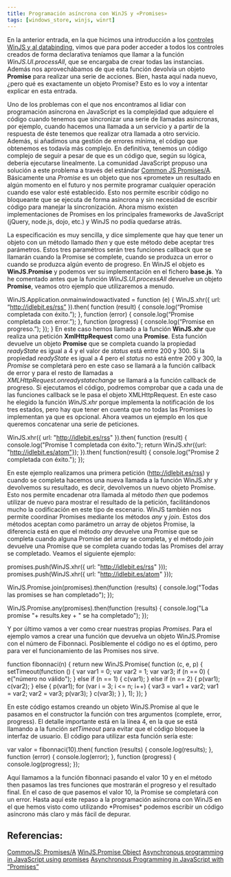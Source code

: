 ```yaml
---
title: Programación asíncrona con WinJS y «Promises»
tags: [windows_store, winjs, winrt]
---
```

En la anterior entrada, en la que hicimos una introducción a los [controles WinJS y al databinding](/controles-winjs-y-databinding-de-un-vistazo), vimos que para poder acceder a todos los controles creados de forma declarativa teníamos que llamar a la función _WinJS.UI.processAll_, que se encargaba de crear todas las instancias. Además nos aprovechábamos de que esta función devolvía un objeto **Promise** para realizar una serie de acciones. Bien, hasta aquí nada nuevo, ¿pero qué es exactamente un objeto Promise? Esto es lo voy a intentar explicar en esta entrada.

Uno de los problemas con el que nos encontramos al lidiar con programación asíncrona en JavaScript es la complejidad que adquiere el código cuando tenemos que sincronizar una serie de llamadas asíncronas, por ejemplo, cuando hacemos una llamada a un servicio y a partir de la respuesta de éste tenemos que realizar otra llamada a otro servicio. Además, si añadimos una gestión de errores mínima, el código que obtenemos es todavía más complejo. En definitiva, tenemos un código complejo de seguir a pesar de que es un código que, según su lógica, debería ejecutarse linealmente. La comunidad JavaScript propuso una solución a este problema a través del estándar [Common JS Promises/A](http://wiki.commonjs.org/wiki/Promises/A). Básicamente una _Promise_ es un objeto que nos «promete» un resultado en algún momento en el futuro y nos permite programar cualquier operación cuando ese valor esté establecido. Esto nos permite escribir código no bloqueante que se ejecuta de forma asíncrona y sin necesidad de escribir código para manejar la sincronización. Ahora mismo existen implementaciones de Promises en los principales frameworks de JavaScript (jQuery, node.js, dojo, etc.) y WinJS no podía quedarse atrás.

La especificación es muy sencilla, y dice simplemente que hay que tener un objeto con un método llamado _then_ y que este método debe aceptar tres parámetros. Estos tres paramétros serán tres funciones callback que se llamarán cuando la Promise se complete, cuando se produzca un error o cuando se produzca algún evento de progreso. En WinJS el objeto es **WinJS.Promise** y podemos ver su implementación en el fichero **base.js**. Ya he comentado antes que la función _WinJS.UI.processAll_ devuelve un objeto **Promise**, veamos otro ejemplo que utilizaremos a menudo.

WinJS.Application.onmainwindowactivated = function (e) { WinJS.xhr({ url: “http://idlebit.es/rss” }).then( function (result) { console.log(“Promise completada con éxito.”); }, function (error) { console.log(“Promise completada con error.”); }, function (progress) { console.log(“Promise en progreso.”); }); }</pre> En este caso hemos llamado a la función **WinJS.xhr** que realiza una petición **XmlHttpRequest** como una **Promise**. Esta función devuelve un objeto **Promise** que se completa cuando la propiedad _readyState_ es igual a 4 y el valor de _status_ está entre 200 y 300. Si la propiedad _readyState_ es igual a 4 pero el _status_ no está entre 200 y 300, la _Promise_ se completará pero en este caso se llamará a la función callback de error y para el resto de llamadas a _XMLHttpRequest.onreadystatechange_ se llamará a la función callback de progreso. Si ejecutamos el código, podremos comprobar que a cada una de las funciones callback se le pasa el objeto XMLHttpRequest. En este caso he elegido la función _WinJS.xhr_ porque implementa la notificación de los tres estados, pero hay que tener en cuenta que no todas las Promises lo implementan ya que es opcional. Ahora veamos un ejemplo en los que queremos concatenar una serie de peticiones.

WinJS.xhr({ url: "http://idlebit.es/rss" }).then( 
  function (result) { console.log("Promise 1 completada con éxito."); 
  return WinJS.xhr({url: "http://idlebit.es/atom"}); }).then(
    function(result) { console.log("Promise 2 completada con éxito."); 
  });

En este ejemplo realizamos una primera petición (http://idlebit.es/rss) y cuando se completa hacemos una nueva llamada a la función WinJS.xhr y devolvemos su resultado, es decir, devolvemos un nuevo objeto Promise. Esto nos permite encadenar otra llamada al método _then_ que podemos utilizar de nuevo para mostrar el resultado de la petición, facilitándonos mucho la codificación en este tipo de escenario. WinJS también nos permite coordinar Promises mediante los métodos _any_ y _join_. Estos dos métodos aceptan como parámetro un array de objetos Promise, la diferencia está en que el método _any_ devuelve una Promise que se completa cuando alguna Promise del array se completa, y el método _join_ devuelve una Promise que se completa cuando todas las Promises del array se completado. Veamos el siguiente ejemplo:

promises.push(WinJS.xhr({ url: "http://idlebit.es/rss" })); 
promises.push(WinJS.xhr({ url: "http://idlebit.es/atom" }));

WinJS.Promise.join(promises).then(function (results) {
  console.log("Todas las promises se han completado"); 
}); 

WinJS.Promise.any(promises).then(function (results) { 
  console.log("La promise "+ results.key + " se ha completado");
});

Y por último vamos a ver como crear nuestras propias _Promises_. Para el ejemplo vamos a crear una función que devuelva un objeto WinJS.Promise con el número de Fibonnaci. Posiblemente el código no es el óptimo, pero para ver el funcionamiento de las Promises nos sirve.

function fibonnaci(n) { 
  return new WinJS.Promise( function (c, e, p) { 
    setTimeout(function () { 
      var var1 = 0; 
      var var2 = 1; 
      var var3; 
      if (n == 0) {
        e("número no válido"); 
      } else if (n == 1) { 
        c(var1); 
      } else if (n == 2) { 
        p(var1); 
        c(var2);
      } else { 
        p(var1); 
        for (var i = 3; i <= n; i++) { 
          var3 = var1 + var2; 
          var1 = var2; 
          var2 = var3; p(var3);
        } 
        c(var3);
      }
    }, 1); 
  }); 
}

En este código estamos creando un objeto WinJS.Promise al que le pasamos en el constructor la función con tres argumentos (complete, error, progress). El detalle importante está en la línea 4, en la que se está llamando a la función _setTimeout_ para evitar que el código bloquee la interfaz de usuario. El código para utilizar esta función sería este:

var valor = fibonnaci(10).then( 
  function (results) { console.log(results); }, 
  function (error) { console.log(error); }, 
  function (progress) { console.log(progress); });

Aquí llamamos a la función fibonnaci pasando el valor 10 y en el método then pasamos las tres funciones que mostrarán el progreso y el resultado final. En el caso de que pasemos el valor 10, la Promise se completará con un error. Hasta aquí este repaso a la programación asíncrona con WinJS en el que hemos visto como utilizando \*Promises\* podemos escribir un código asíncrono más claro y más fácil de depurar.

Referencias:
---

[CommonJS: Promises/A](http://wiki.commonjs.org/wiki/Promises/A) 
[WinJS.Promise Object](http://msdn.microsoft.com/en-us/library/windows/apps/br211867.aspx) 
[Asynchronous programming in JavaScript using promises](http://msdn.microsoft.com/en-us/library/windows/apps/hh464930.aspx) 
[Asynchronous Programming in JavaScript with “Promises”](http://blogs.msdn.com/b/ie/archive/2011/09/11/asynchronous-programming-in-javascript-with-promises.aspx)

